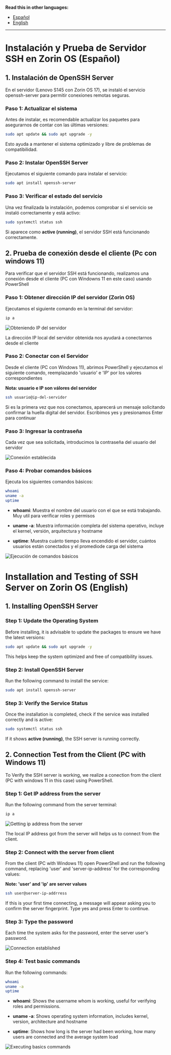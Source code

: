 **Read this in other languages:**
- [Español](#instalación-y-prueba-de-servidor-ssh-en-zorin-os-español)
- [English](#installation-and-testing-of-ssh-server-on-zorin-os-english)


---


# Instalación y Prueba de Servidor SSH en Zorin OS (Español)

## 1. Instalación de OpenSSH Server

En el servidor (Lenovo S145 con Zorin OS 17), se instaló el servicio openssh-server para permitir conexiones remotas seguras.

### Paso 1: Actualizar el sistema

Antes de instalar, es recomendable actualizar los paquetes para asegurarnos de contar con las últimas versiones:

```bash
sudo apt update && sudo apt upgrade -y
```
Esto ayuda a mantener el sistema optimizado y libre de problemas de compatibilidad.

### Paso 2: Instalar OpenSSH Server

Ejecutamos el siguiente comando para instalar el servicio: 

```bash
sudo apt install openssh-server
```

### Paso 3: Verificar el estado del servicio

Una vez finalizada la instalación, podemos comprobar si el servicio se instaló correctamente y está activo:

```bash
sudo systemctl status ssh
```
Si aparece como **active (running)**, el servidor SSH está funcionando correctamente.

## 2. Prueba de conexión desde el cliente (Pc con windows 11)

Para verificar que el servidor SSH está funcionando, realizamos una conexión desde el cliente (PC con Windowns 11 en este caso) usando PowerShell

### Paso 1: Obtener dirección IP del servidor (Zorin OS)

Ejecutamos el siguiente comando en la terminal del servidor:

```bash
ip a
```

![Obteniendo IP del servidor](../Week1/Pictures/Ip-a.png)

La dirección IP local del servidor obtenida nos ayudará a conectarnos desde el cliente

### Paso 2: Conectar con el Servidor

Desde el cliente (PC con Windows 11), abrimos PowerShell y ejecutamos el siguiente comando, reemplazando 'usuario' e 'IP' por los valores correspondientes

**Nota: usuario e IP son válores del servidor**

```bash
ssh usuario@ip-del-servidor
```
Si es la primera vez que nos conectamos, aparecerá un mensaje solicitando confirmar la huella digital del servidor. Escribimos yes y presionamos Enter para continuar

### Paso 3: Ingresar la contraseña

Cada vez que sea solicitada, introducimos la contraseña del usuario del servidor

![Conexión establecida](../Week1/Pictures/Connection.png)

### Paso 4: Probar comandos básicos

Ejecuta los siguientes comandos básicos:

```bash
whoami
uname -a
uptime
```

- **whoami**: Muestra el nombre del usuario con el que se está trabajando. Muy util para verificar roles y permisos

- **uname -a**: Muestra información completa del sistema operativo, incluye el kernel, versión, arquitectura y hostname

- **uptime**: Muestra cuánto tiempo lleva encendido el servidor, cuántos usuarios están conectados y el promediode carga del sistema

![Ejecución de comandos básicos](../Week1/Pictures/Test.png)


# Installation and Testing of SSH Server on Zorin OS (English)

## 1. Installing OpenSSH Server

### Step 1:  Update the Operating System

Before installing, it is advisable to update the packages to ensure we have the latest versions:

```bash
sudo apt update && sudo apt upgrade -y
```
This helps keep the system optimized and free of compatibility issues.

### Step 2: Install OpenSSH Server

Run the following command to install the service:

```bash
sudo apt install openssh-server
```

### Step 3: Verify the Service Status

Once the installation is completed, check if the service was installed correctly and is active: 

```bash
sudo systemctl status ssh
```

If it shows **active (running)**, the SSH server is running correctly.

## 2. Connection Test from the Client (PC with Windows 11)

To Verify the SSH server is working, we realize a conection from the client (PC with windows 11 in this case) using PowerShell.

### Step 1: Get IP address from the server

Run the following command from the server terminal:

```bash
ip a
```
![Getting ip address from the server](../Week1/Pictures/Ip-a.png)

The local IP address got from the server will helps us to connect from the client.

### Step 2: Connect with the server from client

From the client (PC with Windows 11) open PowerShell and run the following command, replacing 'user' and 'server-ip-address' for the corresponding values:

**Note: 'user' and 'ip' are server values**

```bash
ssh user@server-ip-addrress
```

If this is your first time connecting, a message will appear asking you to confirm the server fingerprint. Type yes and press Enter to continue.

### Step 3: Type the password

Each time the system asks for the password, enter the server user's password.

![Connection established](../Week1/Pictures/Connection.png)

### Step 4: Test basic commands

Run the following commands:

```bash
whoami
uname -a
uptime
```

- **whoami**: Shows the username whom is working, useful for verifying roles and permissions.

- **uname -a**: Shows operating system information, includes kernel, version,
architecture and hostname

- **uptime**: Shows how long is the server had been working, how many users are connected and the average system load

![Executing basics commands ](../Week1/Pictures/Test.png)